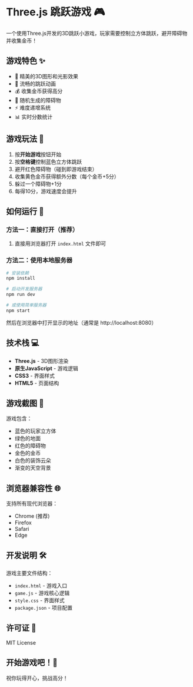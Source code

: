 # Three.js 跳跃游戏 🎮

一个使用Three.js开发的3D跳跃小游戏，玩家需要控制立方体跳跃，避开障碍物并收集金币！

## 游戏特色 ✨

- 🎨 精美的3D图形和光影效果
- 🏃 流畅的跳跃动画
- 💰 收集金币获得高分
- 🚧 随机生成的障碍物
- ⚡ 难度递增系统
- 📊 实时分数统计

## 游戏玩法 🎯

1. 按**开始游戏**按钮开始
2. 按**空格键**控制蓝色立方体跳跃
3. 避开红色障碍物（碰到即游戏结束）
4. 收集黄色金币获得额外分数（每个金币+5分）
5. 躲过一个障碍物+1分
6. 每得10分，游戏速度会提升

## 如何运行 🚀

### 方法一：直接打开（推荐）
1. 直接用浏览器打开 `index.html` 文件即可

### 方法二：使用本地服务器
```bash
# 安装依赖
npm install

# 启动开发服务器
npm run dev

# 或使用简单服务器
npm start
```

然后在浏览器中打开显示的地址（通常是 http://localhost:8080）

## 技术栈 💻

- **Three.js** - 3D图形渲染
- **原生JavaScript** - 游戏逻辑
- **CSS3** - 界面样式
- **HTML5** - 页面结构

## 游戏截图 📸

游戏包含：
- 蓝色的玩家立方体
- 绿色的地面
- 红色的障碍物
- 金色的金币
- 白色的装饰云朵
- 渐变的天空背景

## 浏览器兼容性 🌐

支持所有现代浏览器：
- Chrome (推荐)
- Firefox
- Safari
- Edge

## 开发说明 🛠️

游戏主要文件结构：
- `index.html` - 游戏入口
- `game.js` - 游戏核心逻辑
- `style.css` - 界面样式
- `package.json` - 项目配置

## 许可证 📄

MIT License

## 开始游戏吧！🎉

祝你玩得开心，挑战高分！